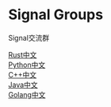 # Signal Groups
Signal交流群

[Rust中文](https://signal.group/#CjQKIN-x5SxFUBjSuFDm5Tj_6dVInxPPu1qxfcsyvsGwSBnBEhDJoarmofwSQangatEu68yn) <br/>
[Python中文](https://signal.group/#CjQKIDQZnjYUFJvEbK9Sr1VqjKPaOP69yZHB-A7j8sVCd0bqEhC_68sHm-jjalcQJp8WkCnz) <br/>
[C++中文](https://signal.group/#CjQKIO8iNJeM5re5AajYb2g10zzhXJo1g77ggUyPuBLyGoT5EhBM92ebw3oSPLz4tvfBJj4v) <br/>
[Java中文](https://signal.group/#CjQKIA0OBAUXN4IbDKkPXwWvfy5jI23vWecoiD8DjCVKRHiYEhCZBg1qV6PDk5S2pkbijTjt) <br/>
[Golang中文](https://signal.group/#CjQKIOpMeeVgydqJwzqNj65nAyess60owj3jbG1oU7UAL3xfEhBP0dvS8U_-hiqSi0StnXd1)
